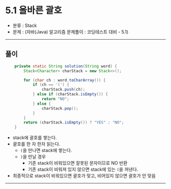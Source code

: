 # 5.1 올바른 괄호

- 분류 : Stack
- 문제 : (자바(Java) 알고리즘 문제풀이 : 코딩테스트 대비 - 5.1)

---

## 풀이
```java
    private static String solution(String word) {
        Stack<Character> charStack = new Stack<>();

        for (char ch : word.toCharArray()) {
            if (ch == '(') {
                charStack.push(ch);
            } else if (charStack.isEmpty()) {
                return "NO";
            } else {
                charStack.pop();
            }
        }
        return (charStack.isEmpty()) ? "YES" : "NO";
    }
```
- stack에 괄호를 쌓는다.
- 괄호를 한 자 한자 읽는다.
  - `(`을 만나면 stack에 쌓는다.
  - `)`을 만날 경우
    - 기존 stack이 비워있으면 잘못된 문자이므로 NO 반환
    - 기존 stack이 비워져 있지 않으면 stack에 있는 `(`을 꺼낸다.
- 최종적으로 stack이 비워있으면 괄호가 맞고, 비어있지 않으면 괄호가 안 맞음

---
